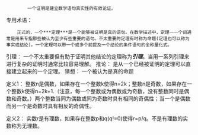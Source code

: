 
            一个证明是建立数学语句真实性的有效论证。

专用术语：

        正式的，一个***定理***是一个能够被证明是真的语句。在数学描述中，定理一一个词通常是用来专指那些被认为至少有些重要的语句。不太重要的定理有时称为命题(定理也可以称为事实或结论)。一个定理可以带一个或多个前提及一个结论的条件语句的全称量化式。



引理：
        一个不太重要但有助于证明其他结论的定理称为***引理***。当用一系列引理来进行复杂的证明时通常比较容易理解。
推论：
        是从一个已经被证明的定理可以直接建立起来的一个定理。
猜想：
        一个被认为是真的命题


定义1：
    整数n是偶数，如果存在一个整数k使得n=2k；整数n是奇数，如果存在一个整数k使得n=2k+1.（注意，每一个整数或为偶数或为奇数，没有整数同时是偶数和奇数。）两个整数当同为偶数或同为奇数时具有相同的奇偶性；当一个是偶数而另一个是奇数时具有相反的奇偶性。

定义2：
    实数r是有理数，如果存在整数p和q(q!=0)使得r=p/q。不是有理数的实数称为无理数。

